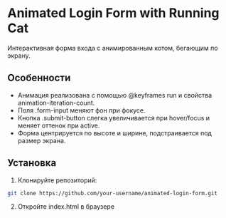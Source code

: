 # Animated Login Form with Running Cat
Интерактивная форма входа с анимированным котом, бегающим по экрану.
## Особенности
- Анимация реализована с помощью  @keyframes run и свойства animation-iteration-count.
- Поля .form-input меняют фон при фокусе.
- Кнопка .submit-button слегка увеличивается при hover/focus и меняет оттенок при active.
- Форма центрируется по высоте и ширине, подстраивается под размер экрана.
## Установка
 1. Клонируйте репозиторий:
```bash
git clone https://github.com/your-username/animated-login-form.git
```
2. Откройте index.html в браузере
